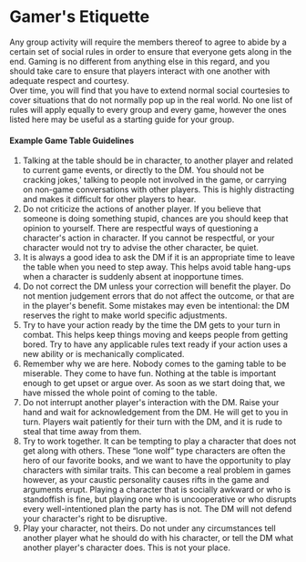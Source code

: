 # Gamer's Etiquette

Any group activity will require the members thereof to agree to abide by a certain set of social rules in order to ensure that everyone gets along in the end. Gaming is no different from anything else in this regard, and you should take care to ensure that players interact with one another with adequate respect and courtesy.\
Over time, you will find that you have to extend normal social courtesies to cover situations that do not normally pop up in the real world. No one list of rules will apply equally to every group and every game, however the ones listed here may be useful as a starting guide for your group.

#### Example Game Table Guidelines

1. Talking at the table should be in character, to another player and related to current game events, or directly to the DM. You should not be cracking jokes,' talking to people not involved in the game, or carrying on non-game conversations with other players. This is highly distracting and makes it difficult for other players to hear.
2. Do not criticize the actions of another player. If you believe that someone is doing something stupid, chances are you should keep that opinion to yourself. There are respectful ways of questioning a character's action in character. If you cannot be respectful, or your character would not try to advise the other character, be quiet.
3. It is always a good idea to ask the DM if it is an appropriate time to leave the table when you need to step away. This helps avoid table hang-ups when a character is suddenly absent at inopportune times.
4. Do not correct the DM unless your correction will benefit the player. Do not mention judgement errors that do not affect the outcome, or that are in the player's benefit. Some mistakes may even be intentional: the DM reserves the right to make world specific adjustments.
5. Try to have your action ready by the time the DM gets to your turn in combat. This helps keep things moving and keeps people from getting bored. Try to have any applicable rules text ready if your action uses a new ability or is mechanically complicated.
6. Remember why we are here. Nobody comes to the gaming table to be miserable. They come to have fun. Nothing at the table is important enough to get upset or argue over. As soon as we start doing that, we have missed the whole point of coming to the table.
7. Do not interrupt another player's interaction with the DM. Raise your hand and wait for acknowledgement from the DM. He will get to you in turn. Players wait patiently for their turn with the DM, and it is rude to steal that time away from them.
8. Try to work together. It can be tempting to play a character that does not get along with others. These “lone wolf” type characters are often the hero of our favorite books, and we want to have the opportunity to play characters with similar traits. This can become a real problem in games however, as your caustic personality causes rifts in the game and arguments erupt. Playing a character that is socially awkward or who is standoffish is fine, but playing one who is uncooperative or who disrupts every well-intentioned plan the party has is not. The DM will not defend your character's right to be disruptive.
9. Play your character, not theirs. Do not under any circumstances tell another player what he should do with his character, or tell the DM what another player's character does. This is not your place.
